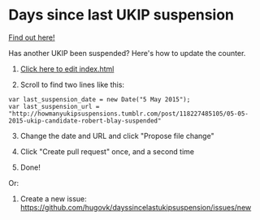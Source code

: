 # Days since last UKIP suspension

[Find out here!](https://hugovk.github.io/dayssincelastukipsuspension/)

Has another UKIP been suspended? Here's how to update the counter.

1. [Click here to edit index.html](https://github.com/hugovk/dayssincelastukipsuspension/edit/gh-pages/index.html)

2. Scroll to find two lines like this:
  ```
  var last_suspension_date = new Date("5 May 2015");
  var last_suspension_url = "http://howmanyukipsuspensions.tumblr.com/post/118227485105/05-05-2015-ukip-candidate-robert-blay-suspended"
  ```

3. Change the date and URL and click "Propose file change"

4. Click "Create pull request" once, and a second time

5. Done!

Or:

1. Create a new issue: https://github.com/hugovk/dayssincelastukipsuspension/issues/new
